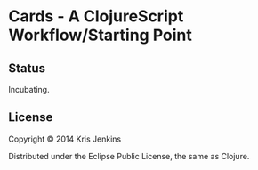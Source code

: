 # Cards - A ClojureScript Workflow/Starting Point

## Status

Incubating.

## License

Copyright © 2014 Kris Jenkins

Distributed under the Eclipse Public License, the same as Clojure.
